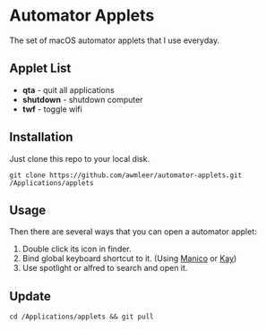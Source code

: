 # Automator Applets

The set of macOS automator applets that I use everyday.

## Applet List

- **qta** - quit all applications
- **shutdown** - shutdown computer
- **twf** - toggle wifi

## Installation

Just clone this repo to your local disk.

```shell
git clone https://github.com/awmleer/automator-applets.git /Applications/applets
```

## Usage

Then there are several ways that you can open a automator applet:

1. Double click its icon in finder.
2. Bind global keyboard shortcut to it. (Using [Manico](https://manico.im/) or [Kay](https://github.com/awmleer/kay))
3. Use spotlight or alfred to search and open it.

## Update

```shell
cd /Applications/applets && git pull
```

